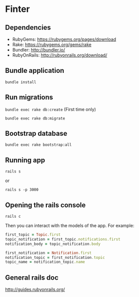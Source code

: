 # Finter

## Dependencies

- RubyGems: https://rubygems.org/pages/download
- Rake: https://rubygems.org/gems/rake
- Bundler: http://bundler.io/
- RubyOnRails: http://rubyonrails.org/download/

## Bundle application

```bundle install```

## Run migrations

```bundle exec rake db:create``` (First time only)

```bundle exec rake db:migrate```

## Bootstrap database

```bundle exec rake bootstrap:all```

## Running app

```rails s```

or

```rails s -p 3000```

## Opening the rails console

```rails c```

Then you can interact with the models of the app. For example:

```ruby
first_topic = Topic.first
topic_notification = first_topic.notifications.first
notification_body = topic_notification.body

first_notification = Notification.first
notification_topic = first_notification.topic
topic_name = notification_topic.name
```

## General rails doc

http://guides.rubyonrails.org/
